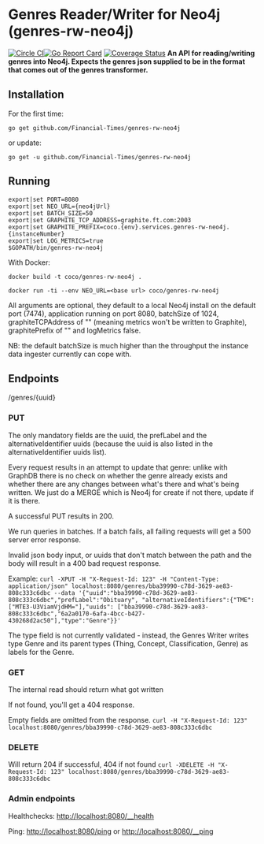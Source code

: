 # Genres Reader/Writer for Neo4j (genres-rw-neo4j) 
[![Circle CI](https://circleci.com/gh/Financial-Times/genres-rw-neo4j.svg?style=shield)](https://circleci.com/gh/Financial-Times/genres-rw-neo4j)[![Go Report Card](https://goreportcard.com/badge/github.com/Financial-Times/genres-rw-neo4j)](https://goreportcard.com/report/github.com/Financial-Times/genres-rw-neo4j) [![Coverage Status](https://coveralls.io/repos/github/Financial-Times/genres-rw-neo4j/badge.svg)](https://coveralls.io/github/Financial-Times/genres-rw-neo4j)
__An API for reading/writing genres into Neo4j. Expects the genres json supplied to be in the format that comes out of the genres transformer.__

## Installation

For the first time:

`go get github.com/Financial-Times/genres-rw-neo4j`

or update:

`go get -u github.com/Financial-Times/genres-rw-neo4j`

## Running

```
export|set PORT=8080
export|set NEO_URL={neo4jUrl}
export|set BATCH_SIZE=50
export|set GRAPHITE_TCP_ADDRESS=graphite.ft.com:2003
export|set GRAPHITE_PREFIX=coco.{env}.services.genres-rw-neo4j.{instanceNumber}
export|set LOG_METRICS=true
$GOPATH/bin/genres-rw-neo4j
```

With Docker:

`docker build -t coco/genres-rw-neo4j .`

`docker run -ti --env NEO_URL=<base url> coco/genres-rw-neo4j`


All arguments are optional, they default to a local Neo4j install on the default port (7474), application running on port 8080, batchSize of 1024, graphiteTCPAddress of "" (meaning metrics won't be written to Graphite), graphitePrefix of "" and logMetrics false.

NB: the default batchSize is much higher than the throughput the instance data ingester currently can cope with.

## Endpoints
/genres/{uuid}
### PUT
The only mandatory fields are the uuid, the prefLabel and the alternativeIdentifier uuids (because the uuid is also listed in the alternativeIdentifier uuids list).

Every request results in an attempt to update that genre: unlike with GraphDB there is no check on whether the genre already exists and whether there are any changes between what's there and what's being written. We just do a MERGE which is Neo4j for create if not there, update if it is there.

A successful PUT results in 200.

We run queries in batches. If a batch fails, all failing requests will get a 500 server error response.

Invalid json body input, or uuids that don't match between the path and the body will result in a 400 bad request response.

Example:
`curl -XPUT -H "X-Request-Id: 123" -H "Content-Type: application/json" localhost:8080/genres/bba39990-c78d-3629-ae83-808c333c6dbc --data '{"uuid":"bba39990-c78d-3629-ae83-808c333c6dbc","prefLabel":"Obituary", "alternativeIdentifiers":{"TME":["MTE3-U3ViamVjdHM="],"uuids": ["bba39990-c78d-3629-ae83-808c333c6dbc","6a2a0170-6afa-4bcc-b427-430268d2ac50"],"type":"Genre"}}'`

The type field is not currently validated - instead, the Genres Writer writes type Genre and its parent types (Thing, Concept, Classification, Genre) as labels for the Genre.

### GET
The internal read should return what got written

If not found, you'll get a 404 response.

Empty fields are omitted from the response.
`curl -H "X-Request-Id: 123" localhost:8080/genres/bba39990-c78d-3629-ae83-808c333c6dbc`

### DELETE
Will return 204 if successful, 404 if not found
`curl -XDELETE -H "X-Request-Id: 123" localhost:8080/genres/bba39990-c78d-3629-ae83-808c333c6dbc`

### Admin endpoints
Healthchecks: [http://localhost:8080/__health](http://localhost:8080/__health)

Ping: [http://localhost:8080/ping](http://localhost:8080/ping) or [http://localhost:8080/__ping](http://localhost:8080/__ping)
